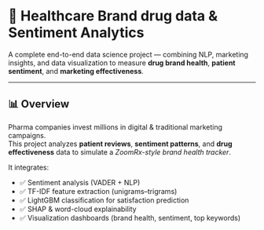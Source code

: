 # 🧠 Healthcare Brand drug data & Sentiment Analytics

A complete end-to-end data science project — combining NLP, marketing insights, and data visualization to measure **drug brand health**, **patient sentiment**, and **marketing effectiveness**.

---

## 📊 Overview

Pharma companies invest millions in digital & traditional marketing campaigns.  
This project analyzes **patient reviews**, **sentiment patterns**, and **drug effectiveness** data to simulate a *ZoomRx-style brand health tracker*.

It integrates:
- ✅ Sentiment analysis (VADER + NLP)
- ✅ TF-IDF feature extraction (unigrams–trigrams)
- ✅ LightGBM classification for satisfaction prediction
- ✅ SHAP & word-cloud explainability
- ✅ Visualization dashboards (brand health, sentiment, top keywords)

